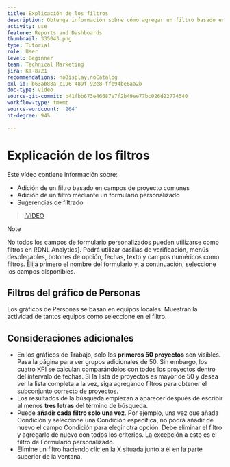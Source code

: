 ```yaml
---
title: Explicación de los filtros
description: Obtenga información sobre cómo agregar un filtro basado en campos de proyecto comunes y cómo agregar un filtro mediante un formulario personalizado, todo en [!UICONTROL Análisis mejorado].
activity: use
feature: Reports and Dashboards
thumbnail: 335043.png
type: Tutorial
role: User
level: Beginner
team: Technical Marketing
jira: KT-8721
recommendations: noDisplay,noCatalog
exl-id: b63ab88a-c196-489f-92e8-ffe94be6aa2b
doc-type: video
source-git-commit: b41fbb673e46687e7f2b49ee77bc026d22774540
workflow-type: tm+mt
source-wordcount: '264'
ht-degree: 94%

---
```


# Explicación de los filtros

Este vídeo contiene información sobre:

* Adición de un filtro basado en campos de proyecto comunes
* Adición de un filtro mediante un formulario personalizado
* Sugerencias de filtrado

>[!VIDEO](https://video.tv.adobe.com/v/335043/?quality=12&learn=on)

>[!NOTE]
>
>No todos los campos de formulario personalizados pueden utilizarse como filtros en [!DNL Analytics]. Podrá utilizar casillas de verificación, menús desplegables, botones de opción, fechas, texto y campos numéricos como filtros. Elija primero el nombre del formulario y, a continuación, seleccione los campos disponibles.

## Filtros del gráfico de Personas

Los gráficos de Personas se basan en equipos locales. Muestran la actividad de tantos equipos como seleccione en el filtro.

## Consideraciones adicionales

* En los gráficos de Trabajo, solo los **primeros 50 proyectos** son visibles. Pasa la página para ver grupos adicionales de 50. Sin embargo, los cuatro KPI se calculan comparándolos con todos los proyectos dentro del intervalo de fechas. Si la lista de proyectos es mayor de 50 y desea ver la lista completa a la vez, siga agregando filtros para obtener el subconjunto correcto de proyectos.
* Los resultados de la búsqueda empiezan a aparecer después de escribir al menos **tres letras** del término de búsqueda.
* Puede **añadir cada filtro solo una vez**. Por ejemplo, una vez que añada Condición y seleccione una Condición específica, no podrá añadir de nuevo el campo Condición para elegir otra opción. Debe eliminar el filtro y agregarlo de nuevo con todos los criterios. La excepción a esto es el filtro de Formulario personalizado.
* Elimine un filtro haciendo clic en la X situada junto a él en la parte superior de la ventana.
